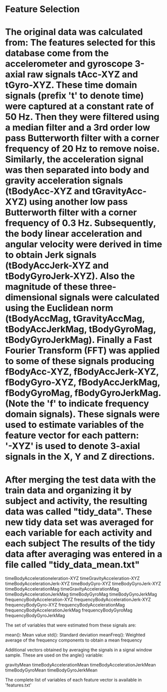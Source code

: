 Feature Selection 
=======================================================================
The original data was calculated from: 
The features selected for this database come from the accelerometer and gyroscope 3-axial raw signals tAcc-XYZ and tGyro-XYZ. These time domain signals (prefix 't' to denote time) were captured at a constant rate of 50 Hz. Then they were filtered using a median filter and a 3rd order low pass Butterworth filter with a corner frequency of 20 Hz to remove noise. Similarly, the acceleration signal was then separated into body and gravity acceleration signals (tBodyAcc-XYZ and tGravityAcc-XYZ) using another low pass Butterworth filter with a corner frequency of 0.3 Hz. 
Subsequently, the body linear acceleration and angular velocity were derived in time to obtain Jerk signals (tBodyAccJerk-XYZ and tBodyGyroJerk-XYZ). Also the magnitude of these three-dimensional signals were calculated using the Euclidean norm (tBodyAccMag, tGravityAccMag, tBodyAccJerkMag, tBodyGyroMag, tBodyGyroJerkMag). 
Finally a Fast Fourier Transform (FFT) was applied to some of these signals producing fBodyAcc-XYZ, fBodyAccJerk-XYZ, fBodyGyro-XYZ, fBodyAccJerkMag, fBodyGyroMag, fBodyGyroJerkMag. (Note the 'f' to indicate frequency domain signals). 
These signals were used to estimate variables of the feature vector for each pattern:  
'-XYZ' is used to denote 3-axial signals in the X, Y and Z directions.
=================================================================================================
After merging the test data with the train data and organizing it by subject and activity, the resulting data was called "tidy_data". These new tidy data set was averaged for each variable for each activity and each subject
The results of the tidy data after averaging was entered in a file called "tidy_data_mean.txt"
=========================================================================================================
timeBodyAccelerationeleration-XYZ
timeGravityAcceleration-XYZ
timeBodyAccelerationJerk-XYZ
timeBodyGyro-XYZ
timeBodyGyroJerk-XYZ
timeBodyAccelerationMag
timeGravityAccelerationMag
timeBodyAccelerationJerkMag
timeBodyGyroMag
timeBodyGyroJerkMag
frequencyBodyAcceleration-XYZ
frequencyBodyAccelerationJerk-XYZ
frequencyBodyGyro-XYZ
frequencyBodyAccelerationMag
frequencyBodyAccelerationJerkMag
frequencyBodyGyroMag
frequencyBodyGyroJerkMag

The set of variables that were estimated from these signals are: 

mean(): Mean value
std(): Standard deviation
meanFreq(): Weighted average of the frequency components to obtain a mean frequency

Additional vectors obtained by averaging the signals in a signal window sample. These are used on the angle() variable:

gravityMean
timeBodyAccelerationMean
timeBodyAccelerationJerkMean
timeBodyGyroMean
timeBodyGyroJerkMean

The complete list of variables of each feature vector is available in 'features.txt'
